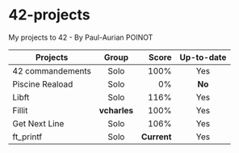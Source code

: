 # 42-projects
My projects to 42 - By Paul-Aurian POINOT

| Projects	| Group	| Score		| Up-to-date|
| ------------- |:-------------:| -----:|:---:|
| 42 commandements	| Solo			| 		100%			| Yes		|
| Piscine Reaload	| Solo			| 		0%				| **No**	|
| Libft				| Solo			| 		116%			| Yes		|
| Fillit			| **vcharles**	| 		100%			| Yes		|
| Get Next Line		| Solo			| 		106%			| Yes		|
| ft_printf			| Solo			| 	**Current**			| Yes		|

